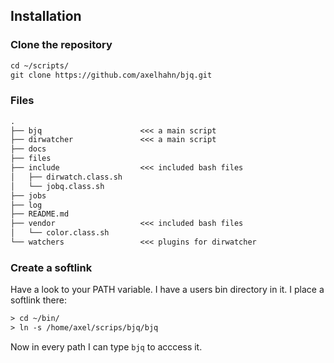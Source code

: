 ## Installation

### Clone the repository

```txt
cd ~/scripts/
git clone https://github.com/axelhahn/bjq.git
```

### Files

```txt
.
├── bjq                      <<< a main script
├── dirwatcher               <<< a main script
├── docs
├── files
├── include                  <<< included bash files
│   ├── dirwatch.class.sh
│   └── jobq.class.sh
├── jobs
├── log
├── README.md
├── vendor                   <<< included bash files
│   └── color.class.sh
└── watchers                 <<< plugins for dirwatcher
```

### Create a softlink 

Have a look to your PATH variable. I have a users bin directory in it.
I place a softlink there:

```txt
> cd ~/bin/
> ln -s /home/axel/scrips/bjq/bjq 
```

Now in every path I can type `bjq` to acccess it.

